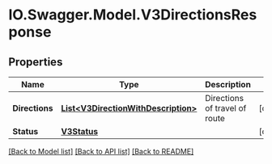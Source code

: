 # IO.Swagger.Model.V3DirectionsResponse
## Properties

Name | Type | Description | Notes
------------ | ------------- | ------------- | -------------
**Directions** | [**List&lt;V3DirectionWithDescription&gt;**](V3DirectionWithDescription.md) | Directions of travel of route | [optional] 
**Status** | [**V3Status**](V3Status.md) |  | [optional] 

[[Back to Model list]](../README.md#documentation-for-models) [[Back to API list]](../README.md#documentation-for-api-endpoints) [[Back to README]](../README.md)

